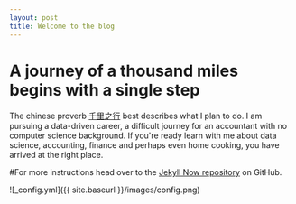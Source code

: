 ```yaml
---
layout: post
title: Welcome to the blog
---
```


# A journey of a thousand miles begins with a single step

The chinese proverb [千里之行](https://en.wikipedia.org/wiki/A_journey_of_a_thousand_miles_begins_with_a_single_step) best describes what I plan to do.
I am pursuing a data-driven career, a difficult journey for an accountant with no computer science background. If you're ready learn with me about data science, accounting, finance and perhaps even home cooking, you have arrived at the right place. 

#For more instructions head over to the [Jekyll Now repository](https://github.com/barryclark/jekyll-now) on GitHub.

![_config.yml]({{ site.baseurl }}/images/config.png)
